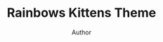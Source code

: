 ---
title: Rainbows Kittens Theme
author: Author
github: https://github.com/Azagwen/
description_markdown: >-
  A cute theme with changing color kittens.
download: https://github.com/Azagwen/Rainbow_kittens_theme
demo: https://cdn.rawgit.com/Azagwen/Rainbow_kittens_theme/master/Rainbow_kittens_V0.1.2.theme.css
support: https://github.com/Azagwen/Rainbow_kittens_theme/issues
style: dark
tags:
images:
  - name: Rainbows Kittens Theme Preview
    image: https://my.mixtape.moe/bndhjf.png
  - name: Rainbows Kittens Theme Preview - Channels Preview
    image: https://my.mixtape.moe/dgkyov.png
    
layout: product
---